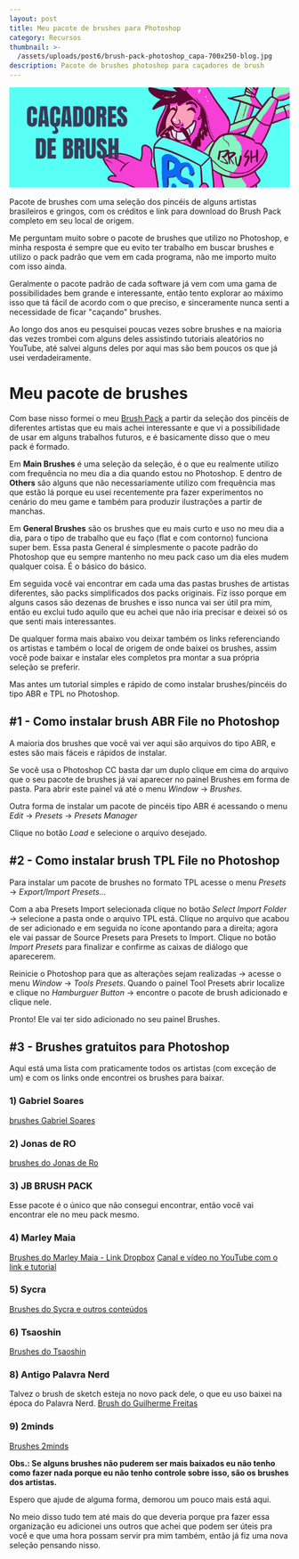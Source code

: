 ```yaml
---
layout: post
title: Meu pacote de brushes para Photoshop
category: Recursos
thumbnail: >-
  /assets/uploads/post6/brush-pack-photoshop_capa-700x250-blog.jpg
description: Pacote de brushes photoshop para caçadores de brush
---
```

![vetor caçadores de brush photoshop](/assets/uploads/post6/brush-pack-photoshop_capa-700x250-blog.jpg)

Pacote de brushes com uma seleção dos pincéis de alguns artistas brasileiros e gringos, com os créditos e link para download do Brush Pack completo em seu local de origem.

<!-- more -->

Me perguntam muito sobre o pacote de brushes que utilizo no Photoshop, e minha resposta é sempre que eu evito ter trabalho em buscar brushes e utilizo o pack padrão que vem em cada programa, não me importo muito com isso ainda.

Geralmente o pacote padrão de cada software já vem com uma gama de possibilidades bem grande e interessante, então tento explorar ao máximo isso que tá fácil de acordo com o que preciso, e sinceramente nunca senti a necessidade de ficar "caçando" brushes.

Ao longo dos anos eu pesquisei poucas vezes sobre brushes e na maioria das vezes trombei com alguns deles assistindo tutoriais aleatórios no YouTube, até salvei alguns deles por aqui mas são bem poucos os que já usei verdadeiramente.

# Meu pacote de brushes

Com base nisso formei o meu [Brush Pack](https://drive.google.com/file/d/1iT0S8-1eXQ-0VlZ3cuRUhA-i4keNlDY4/view?usp=sharing) a partir da seleção dos pincéis de diferentes artistas que eu mais achei interessante e que vi a possibilidade de usar em alguns trabalhos futuros, e é basicamente disso que o meu pack é formado.

Em **Main Brushes** é uma seleção da seleção, é o que eu realmente utilizo com frequência no meu dia a dia quando estou no Photoshop. E dentro de **Others** são alguns que não necessariamente utilizo com frequência mas que estão lá porque eu usei recentemente pra fazer experimentos no cenário do meu game e também para produzir ilustrações a partir de manchas.

Em **General Brushes** são os brushes que eu mais curto e uso no meu dia a dia, para o tipo de trabalho que eu faço (flat e com contorno) funciona super bem. Essa pasta General é simplesmente o pacote padrão do Photoshop que eu sempre mantenho no meu pack caso um dia eles mudem qualquer coisa. É o básico do básico.

Em seguida você vai encontrar em cada uma das pastas brushes de artistas diferentes, são packs simplificados dos packs originais. Fiz isso porque em alguns casos são dezenas de brushes e isso nunca vai ser útil pra mim, então eu exclui tudo aquilo que eu achei que não iria precisar e deixei só os que senti mais interessantes.

De qualquer forma mais abaixo vou deixar também os links referenciando os artistas e também o local de origem de onde baixei os brushes, assim você pode baixar e instalar eles completos pra montar a sua própria seleção se preferir. 

Mas antes um tutorial simples e rápido de como instalar brushes/pincéis do tipo ABR e TPL no Photoshop.

## #1 - Como instalar brush ABR File no Photoshop

A maioria dos brushes que você vai ver aqui são arquivos do tipo ABR, e estes são mais fáceis e rápidos de instalar.

Se você usa o Photoshop CC basta dar um duplo clique em cima do arquivo que o seu pacote de brushes já vai aparecer no painel Brushes em forma de pasta. Para abrir este painel vá até o menu *Window* → *Brushes*.

Outra forma de instalar um pacote de pincéis tipo ABR é acessando o menu *Edit* → *Presets* → *Presets Manager*

Clique no botão *Load* e selecione o arquivo desejado.


## #2 - Como instalar brush TPL File no Photoshop

Para instalar um pacote de brushes no formato TPL acesse o menu *Presets* → *Export/Import Presets...*

Com a aba Presets Import selecionada clique no botão *Select Import Folder* → selecione a pasta onde o arquivo TPL está. Clique no arquivo que acabou de ser adicionado e em seguida no ícone apontando para a direita; agora ele vai passar de Source Presets para Presets to Import. Clique no botão *Import Presets* para finalizar e confirme as caixas de diálogo que aparecerem.

Reinicie o Photoshop para que as alterações sejam realizadas → acesse o menu *Window* → *Tools Presets*. Quando o painel Tool Presets abrir localize e clique no *Hamburguer Button* → encontre o pacote de brush adicionado e clique nele.

Pronto! Ele vai ter sido adicionado no seu painel Brushes.

## #3 - Brushes gratuitos para Photoshop

Aqui está uma lista com praticamente todos os artistas (com exceção de um) e com os links onde encontrei os brushes para baixar.

### 1) Gabriel Soares
[brushes Gabriel Soares](https://revolutionnow.com.br/brushes-e-luz-gabriel-soares/)

### 2) Jonas de RO
[brushes do Jonas de Ro](https://www.deviantart.com/jonasdero/art/FREE-PHOTOSHOP-GIMP-BRUSHES-Explanation-348274576)

### 3) JB BRUSH PACK
Esse pacote é o único que não consegui encontrar, então você vai encontrar ele no meu pack mesmo.

### 4) Marley Maia
[Brushes do Marley Maia - Link Dropbox](https://www.dropbox.com/s/mlsw220vo2a5awf/BrushesMarleyMaia9.rar?dl=0)
[Canal e vídeo no YouTube com o link e tutorial](https://www.youtube.com/watch?v=Og8D9q7DpdI)

### 5) Sycra
[Brushes do Sycra e outros conteúdos](http://www.sycra.net/)

### 6) Tsaoshin
[Brushes do Tsaoshin](https://www.deviantart.com/tsaoshin/art/TsaoShin-Full-Brushes-Set-508884183)

### 8) Antigo Palavra Nerd
Talvez o brush de sketch esteja no novo pack dele, o que eu uso baixei na época do Palavra Nerd.
[Brush do Guilherme Freitas](https://www.youtube.com/user/PalavraNerd)

### 9) 2minds
[Brushes 2minds](http://2minds.ws/tutoriais/cabelos.html)

**Obs.: Se alguns brushes não puderem ser mais baixados eu não tenho como fazer nada porque eu não tenho controle sobre isso, são os brushes dos artistas.**

Espero que ajude de alguma forma, demorou um pouco mais está aqui.

No meio disso tudo tem até mais do que deveria porque pra fazer essa organização eu adicionei uns outros que achei que podem ser úteis pra você e que uma hora possam servir pra mim também, então já fiz uma nova seleção pensando nisso.













